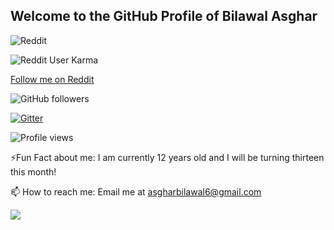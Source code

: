 ## Welcome to the GitHub Profile of Bilawal Asghar

![Reddit](https://img.shields.io/badge/Reddit-FF4500?style=for-the-badge&logo=reddit&logoColor=white)

![Reddit User Karma](https://img.shields.io/reddit/user-karma/combined/tech-35?label=tech35%20Karma&style=social)

[Follow me on Reddit](https://reddit.com/user/tech-35/)

![GitHub followers](https://img.shields.io/github/followers/tech35?label=Follow&style=social)

[![Gitter](https://badges.gitter.im/tech35/community.svg)](https://gitter.im/tech35/community?utm_source=badge&utm_medium=badge&utm_campaign=pr-badge)

![Profile views](https://gpvc.arturio.dev/tech35)

⚡Fun Fact about me: I am currently 12 years old and I will be turning thirteen this month!

📫 How to reach me: Email me at asgharbilawal6@gmail.com

![](https://user-images.githubusercontent.com/282759/84681715-8c7cb580-af02-11ea-85a4-05d069c72121.gif)
